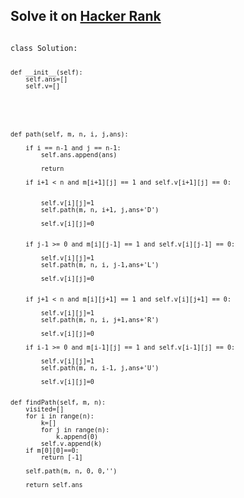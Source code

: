 <h2>Solve it on <a href="https://www.geeksforgeeks.org/problems/rat-in-a-maze-problem/1">Hacker Rank</a></h2>
<code>
class Solution:

    def __init__(self):
        self.ans=[]
        self.v=[]
        
        
                
                
        
        
    def path(self, m, n, i, j,ans):
        
        if i == n-1 and j == n-1:
            self.ans.append(ans)
            
            return
        
        if i+1 < n and m[i+1][j] == 1 and self.v[i+1][j] == 0:
            
            
            self.v[i][j]=1
            self.path(m, n, i+1, j,ans+'D')
            
            self.v[i][j]=0
            
        
        if j-1 >= 0 and m[i][j-1] == 1 and self.v[i][j-1] == 0:
            
            self.v[i][j]=1
            self.path(m, n, i, j-1,ans+'L')
            
            self.v[i][j]=0
            
            
        if j+1 < n and m[i][j+1] == 1 and self.v[i][j+1] == 0:
            
            self.v[i][j]=1
            self.path(m, n, i, j+1,ans+'R')
            
            self.v[i][j]=0
            
        if i-1 >= 0 and m[i-1][j] == 1 and self.v[i-1][j] == 0:
            
            self.v[i][j]=1
            self.path(m, n, i-1, j,ans+'U')
            
            self.v[i][j]=0
           
            
    def findPath(self, m, n):
        visited=[]
        for i in range(n):
            k=[]
            for j in range(n):
                k.append(0)
            self.v.append(k)
        if m[0][0]==0:
            return [-1]
            
        self.path(m, n, 0, 0,'')
        
        return self.ans

</code>
